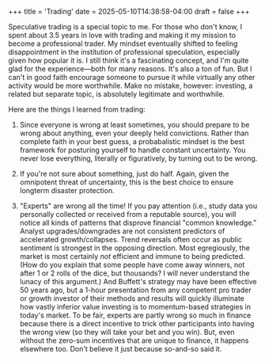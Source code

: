 +++
title = 'Trading'
date = 2025-05-10T14:38:58-04:00
draft = false
+++

Speculative trading is a special topic to me. For those who don't know, I spent about 3.5 years in love with trading and making it my mission to become a professional trader. My mindset eventually shifted to feeling disappointment in the institution of professional speculation, especially given how popular it is. I still think it's a fascinating concept, and I'm quite glad for the experience&mdash;both for many reasons. It's also a ton of fun. But I can't in good faith encourage someone to pursue it while virtually any other activity would be more worthwhile. Make no mistake, however: investing, a related but separate topic, is absolutely legitimate and worthwhile.

Here are the things I learned from trading:

1. Since everyone is wrong at least sometimes, you should prepare to be wrong about anything, even your deeply held convictions. Rather than complete faith in your best guess, a probabalistic mindset is the best framework for posturing yourself to handle constant uncertainty. You never lose everything, literally or figuratively, by turning out to be wrong.

2. If you're not sure about something, just do half. Again, given the omnipotent threat of uncertainty, this is the best choice to ensure longterm disaster protection.

3. "Experts" are wrong all the time! If you pay attention (i.e., study data you personally collected or received from a reputable source), you will notice all kinds of patterns that disprove financial "common knowledge." Analyst upgrades/downgrades are not consistent predictors of accelerated growth/collapses. Trend reversals often occur as public sentiment is strongest in the opposing direction. Most egregiously, the market is most certainly _not_ efficient and immune to being predicted. (How do you explain that some people have come away winners, not after 1 or 2 rolls of the dice, but thousands? I will never understand the lunacy of this argument.) And Buffett's strategy may have been effective 50 years ago, but a 1-hour presentation from any competent pro trader or growth investor of their methods and results will quickly illuminate how vastly inferior value investing is to momentum-based strategies in today's market. To be fair, experts are partly wrong so much in finance because there is a direct incentive to trick other participants into having the wrong view (so they will take your bet and you win). But, even without the zero-sum incentives that are unique to finance, it happens elsewhere too. Don't believe it just because so-and-so said it.
